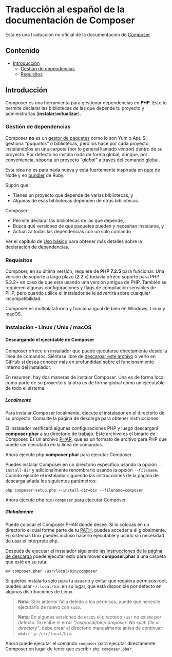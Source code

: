 # Traducción al español de la documentación de Composer

Esta es una traducción no oficial de la documentación de [Composer](https://getcomposer.org).

## Contenido

- [Introducción](#introducción)
  - [Gestión de dependencias](#gestión-de-dependencias)
  - [Requisitos](#requisitos)

## Introducción

Composer es una herramienta para gestionar dependencias en **PHP**. Este te permite declarar las bibliotecas de las que depende tu proyecto y administrarlas (**instalar**/**actualizar**).

### Gestión de dependencias

Composer **no** es un [gestor de paquetes](https://es.wikipedia.org/wiki/Sistema_de_gesti%C3%B3n_de_paquetes) como lo son Yum o Apt. Sí, gestiona *"paquetes"* o bibliotecas, pero los hace por cada proyecto, instalándolos en una carpeta (por lo general llamado *vendor*) dentro de su proyecto. Por defecto no instala nada de forma global; aunque, por conveniencia, soporta un proyecto *"global"* a través del comando [global](#a-implementar).

Esta idea no es para nada nueva y está fuertemente inspirada en [npm](https://www.npmjs.com/) de Node y en [bundler](https://bundler.io/) de Ruby.

Supón que:
- Tienes un proyecto que depende de varias bibliotecas, y
- Algunas de esas bibliotecas dependen de otras bibliotecas.

Composer:
- Permite declarar las bibliotecas de las que depende,
- Busca qué versiones de qué paquetes pueden y necesitan instalarse, y
- Actualiza todas las dependencias con un solo comando

Ver el capítulo de [Uso básico](#a-implementar) para obtener más detalles sobre la declaración de dependencias.

### Requisitos

Composer, en su última versión, requiere de **PHP 7.2.5** para funcionar. Una versión de soporte a largo plazo (2.2.x) todavía ofrece soporte para PHP 5.3.2+ en caso de que esté usando una versión antigua de PHP. También se requieren algunas configuraciones y flags de compilación sensibles de PHP, pero cuando utilice el instalador se le advertirá sobre cualquier incompatibilidad.

Composer es multiplataforma y funciona igual de bien en Windows, Linux y macOS.

### Instalación - Linux / Unix / macOS

#### Descargando el ejecutable de Composer

Composer ofrece un instalador que puede ejecutarse directamente desde la línea de comandos. Siéntase libre de [descargar este archivo](https://getcomposer.org/installer) o verlo en [GitHub](https://github.com/composer/getcomposer.org/blob/main/web/installer) si desea conocer más en profundidad sobre el funcionamiento interno del instalador.

En resumen, hay dos maneras de instalar Composer. Una es de forma local como parte de su proyecto y la otra es de forma global como un ejecutable de todo el sistema.

##### Localmente

Para instalar Composer localmente, ejecute el instalador en el directorio de su proyecto. Consulte la página de descarga para obtener instrucciones.

El instalador verificará algunas configuraciones PHP y luego descargará **composer.phar** a su directorio de trabajo. Este archivo es el binario de Composer. Es un archivo [PHAR](https://www.php.net/manual/es/book.phar.php), que es un formato de archivo para PHP que puede ser ejecutado en la línea de comandos.

Ahora ejecute php **composer.phar** para ejecutar Composer.

Puedes instalar Composer en un directorio específico usando la opción `--install-dir` y adicionalmente renombrarlo usando la opción `--filename`. Cuando ejecute el instalador siguiendo las instrucciones de la página de descarga añada los siguientes parámetros:

`
php composer-setup.php --install-dir=bin --filename=composer
`

Ahora ejecute php `bin/composer` para ejecutar Composer.

##### Globalmente

Puede colocar el Composer PHAR donde desee. Si lo colocas en un directorio el cual forme parte de tu [PATH](https://es.wikipedia.org/wiki/PATH_(inform%C3%A1tica)), puedes acceder a él globalmente. En sistemas Unix puedes incluso hacerlo ejecutable y usarlo sin necesidad de usar el intérprete php.

Después de ejecutar el instalador siguiendo [las instrucciones de la página de descarga](#a-implementar) puede ejecutar esto para mover **composer.phar** a una carpeta que esté en su ruta:

`
mv composer.phar /usr/local/bin/composer
`

Si quieres instalarlo sólo para tu usuario y evitar que requiera permisos root, puedes usar `~/.local/bin` en su lugar, que está disponible por defecto en algunas distribuciones de Linux.

>**Nota**: Si lo anterior falla debido a los permisos, puede que necesite ejecutarlo de nuevo con `sudo`.
>
>**Nota**: En algunas versiones de `macOS` el directorio `/usr` no existe por defecto. Si recibe el error *"/usr/local/bin/composer: No such file or directory"*, debe crear el directorio manualmente antes de continuar: `mkdir -p /usr/local/bin`.

Ahora puede ejecutar el comando `composer` para ejecutar directamente Composer en lugar de tener que escribir `php composer.phar`.
